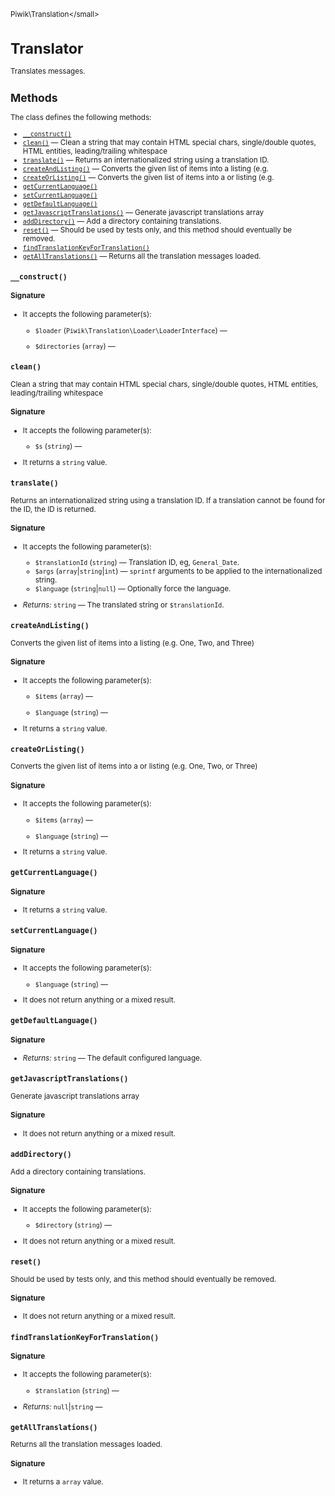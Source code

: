 <small>Piwik\Translation\</small>

Translator
==========

Translates messages.

Methods
-------

The class defines the following methods:

- [`__construct()`](#__construct)
- [`clean()`](#clean) &mdash; Clean a string that may contain HTML special chars, single/double quotes, HTML entities, leading/trailing whitespace
- [`translate()`](#translate) &mdash; Returns an internationalized string using a translation ID.
- [`createAndListing()`](#createandlisting) &mdash; Converts the given list of items into a listing (e.g.
- [`createOrListing()`](#createorlisting) &mdash; Converts the given list of items into a or listing (e.g.
- [`getCurrentLanguage()`](#getcurrentlanguage)
- [`setCurrentLanguage()`](#setcurrentlanguage)
- [`getDefaultLanguage()`](#getdefaultlanguage)
- [`getJavascriptTranslations()`](#getjavascripttranslations) &mdash; Generate javascript translations array
- [`addDirectory()`](#adddirectory) &mdash; Add a directory containing translations.
- [`reset()`](#reset) &mdash; Should be used by tests only, and this method should eventually be removed.
- [`findTranslationKeyForTranslation()`](#findtranslationkeyfortranslation)
- [`getAllTranslations()`](#getalltranslations) &mdash; Returns all the translation messages loaded.

<a name="__construct" id="__construct"></a>
<a name="__construct" id="__construct"></a>
### `__construct()`

#### Signature

-  It accepts the following parameter(s):
    - `$loader` (`Piwik\Translation\Loader\LoaderInterface`) &mdash;
      
    - `$directories` (`array`) &mdash;
      

<a name="clean" id="clean"></a>
<a name="clean" id="clean"></a>
### `clean()`

Clean a string that may contain HTML special chars, single/double quotes, HTML entities, leading/trailing whitespace

#### Signature

-  It accepts the following parameter(s):
    - `$s` (`string`) &mdash;
      
- It returns a `string` value.

<a name="translate" id="translate"></a>
<a name="translate" id="translate"></a>
### `translate()`

Returns an internationalized string using a translation ID. If a translation
cannot be found for the ID, the ID is returned.

#### Signature

-  It accepts the following parameter(s):
    - `$translationId` (`string`) &mdash;
       Translation ID, eg, `General_Date`.
    - `$args` (`array`|`string`|`int`) &mdash;
       `sprintf` arguments to be applied to the internationalized string.
    - `$language` (`string`|`null`) &mdash;
       Optionally force the language.

- *Returns:*  `string` &mdash;
    The translated string or `$translationId`.

<a name="createandlisting" id="createandlisting"></a>
<a name="createAndListing" id="createAndListing"></a>
### `createAndListing()`

Converts the given list of items into a listing (e.g. One, Two, and Three)

#### Signature

-  It accepts the following parameter(s):
    - `$items` (`array`) &mdash;
      
    - `$language` (`string`) &mdash;
      
- It returns a `string` value.

<a name="createorlisting" id="createorlisting"></a>
<a name="createOrListing" id="createOrListing"></a>
### `createOrListing()`

Converts the given list of items into a or listing (e.g. One, Two, or Three)

#### Signature

-  It accepts the following parameter(s):
    - `$items` (`array`) &mdash;
      
    - `$language` (`string`) &mdash;
      
- It returns a `string` value.

<a name="getcurrentlanguage" id="getcurrentlanguage"></a>
<a name="getCurrentLanguage" id="getCurrentLanguage"></a>
### `getCurrentLanguage()`

#### Signature

- It returns a `string` value.

<a name="setcurrentlanguage" id="setcurrentlanguage"></a>
<a name="setCurrentLanguage" id="setCurrentLanguage"></a>
### `setCurrentLanguage()`

#### Signature

-  It accepts the following parameter(s):
    - `$language` (`string`) &mdash;
      
- It does not return anything or a mixed result.

<a name="getdefaultlanguage" id="getdefaultlanguage"></a>
<a name="getDefaultLanguage" id="getDefaultLanguage"></a>
### `getDefaultLanguage()`

#### Signature


- *Returns:*  `string` &mdash;
    The default configured language.

<a name="getjavascripttranslations" id="getjavascripttranslations"></a>
<a name="getJavascriptTranslations" id="getJavascriptTranslations"></a>
### `getJavascriptTranslations()`

Generate javascript translations array

#### Signature

- It does not return anything or a mixed result.

<a name="adddirectory" id="adddirectory"></a>
<a name="addDirectory" id="addDirectory"></a>
### `addDirectory()`

Add a directory containing translations.

#### Signature

-  It accepts the following parameter(s):
    - `$directory` (`string`) &mdash;
      
- It does not return anything or a mixed result.

<a name="reset" id="reset"></a>
<a name="reset" id="reset"></a>
### `reset()`

Should be used by tests only, and this method should eventually be removed.

#### Signature

- It does not return anything or a mixed result.

<a name="findtranslationkeyfortranslation" id="findtranslationkeyfortranslation"></a>
<a name="findTranslationKeyForTranslation" id="findTranslationKeyForTranslation"></a>
### `findTranslationKeyForTranslation()`

#### Signature

-  It accepts the following parameter(s):
    - `$translation` (`string`) &mdash;
      

- *Returns:*  `null`|`string` &mdash;
    

<a name="getalltranslations" id="getalltranslations"></a>
<a name="getAllTranslations" id="getAllTranslations"></a>
### `getAllTranslations()`

Returns all the translation messages loaded.

#### Signature

- It returns a `array` value.

